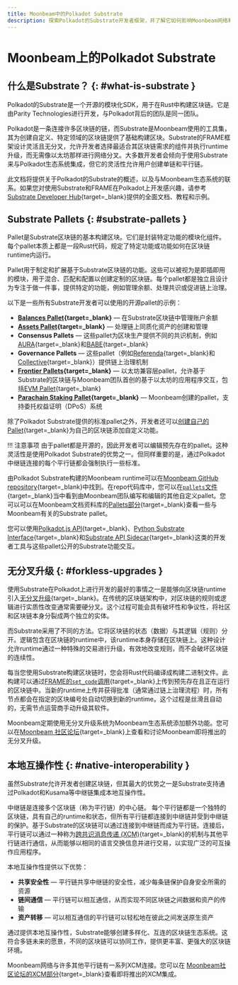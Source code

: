 ```yaml
---
title: Moonbeam中的Polkadot Substrate
description: 探索Polkadot的Substrate开发者框架，并了解它如何影响Moonbeam网络和其他平行链中的区块链开发。
---
```


# Moonbeam上的Polkadot Substrate

## 什么是Substrate？ {: #what-is-substrate }

Polkadot的Substrate是一个开源的模块化SDK，用于在Rust中构建区块链。它是由Parity Technologies进行开发，与Polkadot背后的团队是同一团队。

Polkadot是一条连接许多区块链的链，而Substrate是Moonbeam使用的工具集，其为创建自定义、特定领域的区块链提供了基础构建区块。Substrate的FRAME框架设计灵活且无分叉，允许开发者选择最适合其区块链需求的组件并执行runtime升级，而无需像以太坊那样进行网络分叉。大多数开发者会倾向于使用Substrate来与Polkadot生态系统集成，但它的灵活性允许用户创建单链和平行链。

此文档将提供关于Polkadot的Substrate的概述，以及与Moonbeam生态系统的联系。如果您对使用Substrate和FRAME在Polkadot上开发感兴趣，请参考[Substrate Developer Hub](https://docs.substrate.io/learn/what-can-you-build/){target=_blank}提供的全面文档、教程和示例。

## Substrate Pallets {: #substrate-pallets }

Pallet是Substrate区块链的基本构建区块。它们是封装特定功能的模块化组件。每个pallet本质上都是一段Rust代码，规定了特定功能或功能如何在区块链runtime内运行。

Pallet用于制定和扩展基于Substrate区块链的功能。这些可以被视为是即插即用的模块，用于混合、匹配和配置以创建定制的区块链。每个pallet都是独立且设计为专注于做一件事，提供特定的功能，例如管理余额、处理共识或促进链上治理。

以下是一些所有Substrate开发者可以使用的开源pallet的示例：

- **[Balances Pallet](https://crates.io/crates/pallet-balances){target=_blank}** — 在Substrate区块链中管理账户余额
- **[Assets Pallet](https://crates.io/crates/pallet-assets){target=_blank}** — 处理链上同质化资产的创建和管理
- **Consensus Pallets** — 这些pallet为区块生产提供不同的共识机制，例如[AURA](https://crates.io/crates/pallet-aura){target=_blank}和[BABE](https://crates.io/crates/pallet-babe){target=_blank}
- **Governance Pallets** — 这些pallet（例如[Referenda](https://crates.io/crates/pallet-referenda){target=_blank}和[Collective](https://crates.io/crates/pallet-collective){target=_blank}）提供链上治理机制
- **[Frontier Pallets](https://paritytech.github.io/frontier/){target=_blank}** — 以太坊兼容层pallet，允许基于Substrate的区块链与Moonbeam团队首创的基于以太坊的应用程序交互，包括[EVM Pallet](https://crates.io/crates/pallet-evm){target=_blank}
- **[Parachain Staking Pallet](/builders/pallets-precompiles/pallets/staking/){target=_blank}** — Moonbeam创建的pallet，支持委托权益证明（DPoS）系统

除了Polkadot Substrate提供的标准pallet之外，开发者还可以[创建自己的Pallet](https://docs.substrate.io/tutorials/collectibles-workshop/03-create-pallet/){target=_blank}为自己的区块链添加自定义功能。

!!! 注意事项
    由于pallet都是开源的，因此开发者可以编辑预先存在的pallet。这种灵活性是使用Polkadot Substrate的优势之一。但同样重要的是，通过Polkadot中继链连接的每个平行链都会强制执行一些标准。

由Polkadot Substrate构建的Moonbeam runtime可以在[Moonbeam GitHub repository](https://github.com/PureStake/moonbeam){target=_blank}中找到。在repo代码库中，您可以在[`pallets`文件](https://github.com/PureStake/moonbeam/tree/master/pallets){target=_blank}当中看到由Moonbeam团队编写和编辑的其他自定义pallet。您可以可以在Moonbeam文档资料库的[Pallets部分](/builders/pallets-precompiles/pallets/){target=_blank}查看一些与Moonbeam有关的Substrate pallet。

您可以使用[Polkadot.js API](/builders/build/substrate-api/polkadot-js-api){target=_blank}、[Python Substrate Interface]( /builders/build/substrate-api/py-substrate-interface){target=_blank}和[Substrate API Sidecar](/builders/build/substrate-api/sidecar){target=_blank}这类的开发者工具与这些pallet公开的Substrate功能交互。

## 无分叉升级 {: #forkless-upgrades }

使用Substrate在Polkadot上进行开发的最好的事情之一是能够向区块链runtime引入[无分叉升级](https://docs.substrate.io/maintain/runtime-upgrades/){target=_blank}。在传统的区块链架构中，对区块链的规则或逻辑进行实质性改变通常需要硬分叉。这个过程可能会具有破坏性和争议性，将社区和区块链本身分裂成两个独立的实体。

而Substrate采用了不同的方法。它将区块链的状态（数据）与其逻辑（规则）分开。逻辑包含在区块链的runtime中，该runtime本身存储在区块链上。这种设计允许runtime通过一种特殊的交易进行升级，有效地改变规则，而不会破坏区块链的连续性。

每当您使用Substrate构建区块链时，您会将Rust代码编译成构建二进制文件。此构建可以通过[FRAME的`set_code`调用](https://paritytech.github.io/substrate/master/frame_system/pallet/enum.Call.html#variant.set_code){target=_blank}上传到预先存在且正在运行的区块链中。当新的runtime上传并获得批准（通常通过链上治理流程）时，所有节点都会在指定的区块编号处自动切换到新的runtime。这个过程是丝滑且自动的，无需节点运营商手动升级其软件。

Moonbeam定期使用无分叉升级系统为Moonbeam生态系统添加额外功能。您可以在[Moonbeam 社区论坛](https://forum.moonbeam.foundation/){target=_blank}上查看和讨论Moonbeam即将推出的无分叉升级。

## 本地互操作性 {: #native-interoperability }

虽然Substrate允许开发者创建区块链，但其最大的优势之一是Substrate支持通过Polkadot和Kusama等中继链集成本地互操作性。

中继链是连接多个区块链（称为平行链）的中心链。 每个平行链都是一个独特的区块链，具有自己的runtime和状态，但所有平行链都连接到中继链并受到中继链的保护。基于Substrate的区块链可以通过连接到中继链而成为平行链。连接后，平行链可以通过一种称为[跨共识消息传递 (XCM)](/builders/interoperability/xcm/overview/){target=_blank}的机制与其他平行链进行通信，从而能够以相同的语言交换信息并进行交易，以实现广泛的可互操作应用程序。

本地互操作性提供以下优势：

- **共享安全性** — 平行链共享中继链的安全性，减少每条链保护自身安全所需的资源
- **链间通信** — 平行链可以相互通信，从而实现不同区块链之间数据和资产的传输
- **资产转移** — 可以相互通信的平行链可以轻松地在彼此之间发送原生资产

通过提供本地互操作性，Substrate能够创建多样化、互连的区块链生态系统。这符合多链未来的愿景，不同的区块链可以协同工作，提供更丰富、更强大的区块链环境。

Moonbeam网络与许多其他平行链有一系列XCM连接。您可以在 [Moonbeam社区论坛的XCM部分](https://forum.moonbeam.foundation/c/xcm-hrmp/13){target=_blank}查看即将推出的XCM集成。